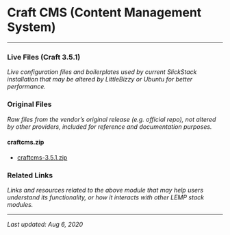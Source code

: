 # Craft CMS (Content Management System)

----

### Live Files (Craft 3.5.1)

*Live configuration files and boilerplates used by current SlickStack installation that may be altered by LittleBizzy or Ubuntu for better performance.*



### Original Files

*Raw files from the vendor’s original release (e.g. official repo), not altered by other providers, included for reference and documentation purposes.*

#### craftcms.zip

* [craftcms-3.5.1.zip](craftcms-3.5.1.zip)


### Related Links

*Links and resources related to the above module that may help users understand its functionality, or how it interacts with other LEMP stack modules.*



----

*Last updated: Aug 6, 2020*
